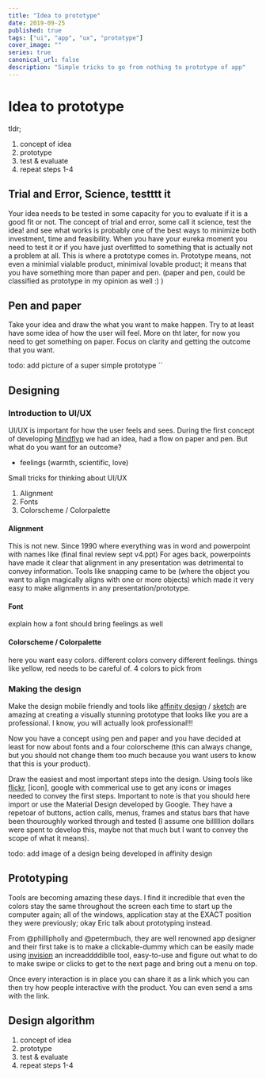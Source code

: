 ```yaml
---
title: "Idea to prototype"
date: 2019-09-25
published: true
tags: ["ui", "app", "ux", "prototype"]
cover_image: ""
series: true
canonical_url: false
description: "Simple tricks to go from nothing to prototype of app"
---
```

# Idea to prototype

tldr;
1. concept of idea
2. prototype
3. test & evaluate
4. repeat steps 1-4

## Trial and Error, Science, testttt it
Your idea needs to be tested in some capacity for you to evaluate if it is a good fit or not.
The concept of trial and error, some call it science, test the idea! and see what works is probably one of the best
ways to minimize both investment, time and feasibility. When you have your eureka moment you need to test it
or if you have just overfitted to something that is actually not a problem at all. This is where a prototype comes in.
Prototype means, not even a minimial vialable product, minimival lovable product; it means that you have something more than
paper and pen. (paper and pen, could be classified as prototype in my opinion as well :) ) 


## Pen and paper
Take your idea and draw the what you want to make happen. Try to at least have some idea of how the user will feel.
More on tht later, for now you need to get something on paper. Focus on clarity and getting the outcome that you want.

todo: add picture of a super simple prototype
``

## Designing 

### Introduction to UI/UX
UI/UX is important for how the user feels and sees. During the first concept of developing [Mindflyp](https://mindflyp.com)
we had an idea, had a flow on paper and pen. But what do you want for an outcome?
- feelings (warmth, scientific, love)

Small tricks for thinking about UI/UX

1. Alignment
2. Fonts
3. Colorscheme / Colorpalette


#### Alignment
This is not new. Since 1990 where everything was in word and powerpoint with names like (final final review sept v4.ppt)
For ages back, powerpoints have made it clear that alignment in any presentation 
was detrimental to convey information. Tools like snapping came to be (where the object you want to align magically aligns with one or more objects) which made it very easy to make alignments in any presentation/prototype.

#### Font
explain how a font should bring feelings as well


#### Colorscheme / Colorpalette
here you want easy colors.
different colors convery different feelings.
things like yellow, red needs to be careful of.
4 colors to pick from

### Making the design
Make the design mobile friendly and tools like [affinity design](https://affinitydesign.com) / [sketch](https://sketch.com) are amazing at creating a visually stunning prototype that looks like you are a professional. I know, you will actually look professional!!!

Now you have a concept using pen and paper and you have decided at least for now about fonts and a four colorscheme (this can always change, but you should not change them too much because you want users to know that this is your product).

Draw the easiest and most important steps into the design. Using tools like [flickr](https://flickr.com), [icon], google with commerical use to get any icons or images needed to convey the first steps. Important to note is that you should here import or use the Material Design developed by Google.
They have a repetoar of buttons, action calls, menus, frames and status bars that have been thouroughly worked through and tested (I assume one billlllion dollars were spent to develop this, maybe not that much but I want to convey the scope of what it means).

todo: add image of a design being developed in affinity design

## Prototyping
Tools are becoming amazing these days. I find it incredible that even the colors stay the same throughout the screen each time to start up the computer again; all of the windows, application stay at the EXACT position they were previously; okay Eric talk about prototyping instead.

From @phillipholly and @petermbuch, they are well renowned app designer and their first take is to make a clickable-dummy which can be easily made using [invision](https://invision.com) an increaddddiblle tool, easy-to-use and figure out what to do to make swipe or clicks to get to the next page and bring out a menu on top.

Once every interaction is in place you can share it as a link which you can then try how people interactive with the product. You can even send a sms with the link.

## Design algorithm

1. concept of idea
2. prototype
3. test & evaluate
4. repeat steps 1-4